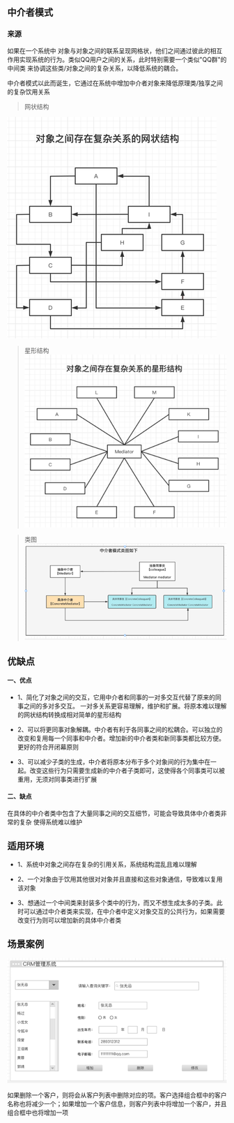 ## 中介者模式

### 来源
   如果在一个系统中 对象与对象之间的联系呈现网格状，他们之间通过彼此的相互
 作用实现系统的行为。类似QQ用户之间的关系，此时特别需要一个类似"QQ群"的中间类
来协调这些类/对象之间的复杂关系，以降低系统的耦合。

中介者模式以此而诞生，它通过在系统中增加中介者对象来降低原理类/独享之间的复杂饮用关系

 
> 网状结构

![img.png](img.png)

> 星形结构
![img_1.png](img_1.png)

> 类图
![img_2.png](img_2.png)


## 优缺点

#### 一、优点
- 1、简化了对象之间的交互，它用中介者和同事的一对多交互代替了原来的同事之间的多对多交互。
一对多关系更容易理解，维护和扩展。将原本难以理解的网状结构转换成相对简单的星形结构

- 2、可以将更同事对象解耦。中介者有利于各同事之间的松耦合。可以独立的改变和复用每一个同事和中介者。增加新的中介者类和新同事类都比较方便。更好的符合开闭幕原则

- 3、可以减少子类的生成，中介者将原本分布于多个对象间的行为集中在一起。改变这些行为只需要生成新的中介者子类即可，这使得各个同事类可以被重用，无须对同事类进行扩展

#### 二、缺点

在具体的中介者类中包含了大量同事之间的交互细节，可能会导致具体中介者类非常的复杂 使得系统难以维护


## 适用环境
- 1、系统中对象之间存在复杂的引用关系，系统结构混乱且难以理解

- 2、一个对象由于饮用其他很对对象并且直接和这些对象通信，导致难以复用该对象

- 3、想通过一个中间类来封装多个类中的行为，而又不想生成太多的子类。此时可以通过中介者类来实现，在中介者中定义对象交互的公共行为，如果需要改变行为则可以增加新的具体中介者类

## 场景案例
![img_3.png](img_3.png)

如果删除一个客户，则将会从客户列表中删除对应的项。客户选择组合框中的客户名称也将减少一个；如果增加一个客户信息，则客户列表中将增加一个客户，并且组合框中也将增加一项
